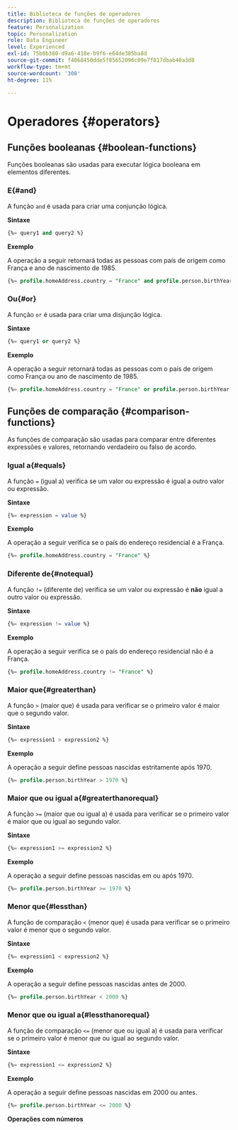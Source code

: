 ```yaml
---
title: Biblioteca de funções de operadores
description: Biblioteca de funções de operadores
feature: Personalization
topic: Personalization
role: Data Engineer
level: Experienced
exl-id: 75b0b380-d9a6-418e-b9f6-e64de385ba8d
source-git-commit: f4068450dde5f85652096c09e7f817dbab40a3d8
workflow-type: tm+mt
source-wordcount: '308'
ht-degree: 11%

---
```


# Operadores {#operators}

## Funções booleanas {#boolean-functions}

Funções booleanas são usadas para executar lógica booleana em elementos diferentes.

### E{#and}

A função `and` é usada para criar uma conjunção lógica.

**Sintaxe**

```sql
{%= query1 and query2 %}
```

**Exemplo**

A operação a seguir retornará todas as pessoas com país de origem como França e ano de nascimento de 1985.

```sql
{%= profile.homeAddress.country = "France" and profile.person.birthYear = 1985 %}
```

### Ou{#or}

A função `or` é usada para criar uma disjunção lógica.

**Sintaxe**

```sql
{%= query1 or query2 %}
```

**Exemplo**

A operação a seguir retornará todas as pessoas com o país de origem como França ou ano de nascimento de 1985.

```sql
{%= profile.homeAddress.country = "France" or profile.person.birthYear = 1985 %}
```

<!--
## Not{#not}

The `not` (or `!`) function is used to create a logical negation.

**Syntax**

```sql
not ({QUERY})
!({QUERY})
```

**Example**

The following operation will return all people who do not have their home country as Canada.

```sql
not (homeAddress.countryISO = "CA")
```
-->

## Funções de comparação {#comparison-functions}

As funções de comparação são usadas para comparar entre diferentes expressões e valores, retornando verdadeiro ou falso de acordo.

### Igual a{#equals}

A função `=` (igual a) verifica se um valor ou expressão é igual a outro valor ou expressão.

**Sintaxe**

```sql
{%= expression = value %}
```

**Exemplo**

A operação a seguir verifica se o país do endereço residencial é a França.

```sql
{%= profile.homeAddress.country = "France" %}
```

### Diferente de{#notequal}

A função `!=` (diferente de) verifica se um valor ou expressão é **não** igual a outro valor ou expressão.

**Sintaxe**

```sql
{%= expression != value %}
```

**Exemplo**

A operação a seguir verifica se o país do endereço residencial não é a França.

```sql
{%= profile.homeAddress.country != "France" %}
```

### Maior que{#greaterthan}

A função `>` (maior que) é usada para verificar se o primeiro valor é maior que o segundo valor.

**Sintaxe**

```sql
{%= expression1 > expression2 %}
```

**Exemplo**

A operação a seguir define pessoas nascidas estritamente após 1970.

```sql
{%= profile.person.birthYear > 1970 %}
```

### Maior que ou igual a{#greaterthanorequal}

A função `>=` (maior que ou igual a) é usada para verificar se o primeiro valor é maior que ou igual ao segundo valor.

**Sintaxe**

```sql
{%= expression1 >= expression2 %}
```

**Exemplo**

A operação a seguir define pessoas nascidas em ou após 1970.

```sql
{%= profile.person.birthYear >= 1970 %}
```

### Menor que{#lessthan}

A função de comparação `<` (menor que) é usada para verificar se o primeiro valor é menor que o segundo valor.

**Sintaxe**

```sql
{%= expression1 < expression2 %}
```

**Exemplo**

A operação a seguir define pessoas nascidas antes de 2000.

```sql
{%= profile.person.birthYear < 2000 %}
```

### Menor que ou igual a{#lessthanorequal}

A função de comparação `<=` (menor que ou igual a) é usada para verificar se o primeiro valor é menor que ou igual ao segundo valor.

**Sintaxe**

```sql
{%= expression1 <= expression2 %}
```

**Exemplo**

A operação a seguir define pessoas nascidas em 2000 ou antes.

```sql
{%= profile.person.birthYear <= 2000 %}
```

**Operações com números**
